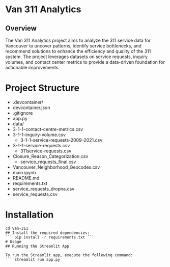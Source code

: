 # Van 311 Analytics

## Overview

The Van 311 Analytics project aims to analyze the 311 service data for Vancouver to uncover patterns, identify service bottlenecks, and recommend solutions to enhance the efficiency and quality of the 311 system. The project leverages datasets on service requests, inquiry volumes, and contact center metrics to provide a data-driven foundation for actionable improvements.

# Project Structure

- .devcontainer/
- devcontainer.json
- .gitignore
- app.py
- data/
 - 3-1-1-contact-centre-metrics.csv
 - 3-1-1-inquiry-volume.csv
   - 3-1-1-service-requests-2009-2021.csv
 - 3-1-1-service-requests.csv
   - 311service-requests.csv
 - Closure_Reason_Categorization.csv
   - service_requests_final.csv
 - Vancouver_Neighborhood_Geocodes.csv
- main.ipynb
- README.md
- requirements.txt
- service_requests_dropna.csv
- service_requests.csv

# Installation

`````git clone https://github.com/0x1AY/Van-311.git
cd Van-311
## Install the required dependencies:
``` pip install -r requirements.txt ```
# Usage
## Running the Streamlit App

To run the Streamlit app, execute the following command:
````streamlit run app.py

`````
